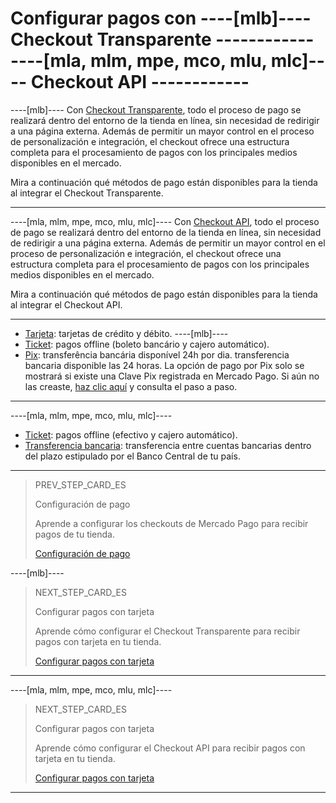 # Configurar pagos con ----[mlb]---- Checkout Transparente ------------ ----[mla, mlm, mpe, mco, mlu, mlc]---- Checkout API ------------

----[mlb]----
Con [Checkout Transparente](/developers/es/guides/checkout-api/landing), todo el proceso de pago se realizará dentro del entorno de la tienda en línea, sin necesidad de redirigir a una página externa. Además de permitir un mayor control en el proceso de personalización e integración, el checkout ofrece una estructura completa para el procesamiento de pagos con los principales medios disponibles en el mercado. 

Mira a continuación qué métodos de pago están disponibles para la tienda al integrar el Checkout Transparente.

------------

----[mla, mlm, mpe, mco, mlu, mlc]---- 
Con [Checkout API](/developers/es/guides/checkout-api/landing), todo el proceso de pago se realizará dentro del entorno de la tienda en línea, sin necesidad de redirigir a una página externa. Además de permitir un mayor control en el proceso de personalización e integración, el checkout ofrece una estructura completa para el procesamiento de pagos con los principales medios disponibles en el mercado.

Mira a continuación qué métodos de pago están disponibles para la tienda al integrar el Checkout API.

------------

* [Tarjeta](/developers/es/docs/magento-two/payment-configuration/checkout-api/cards): tarjetas de crédito y débito.
----[mlb]----
* [Ticket](/developers/es/docs/magento-two/payment-configuration/checkout-api/ticket): pagos offline (boleto bancário y cajero automático).
* [Pix](/developers/es/docs/magento-two/payment-configuration/checkout-api/pix): transferência bancária disponível 24h por dia. transferencia bancaria disponible las 24 horas. La opción de pago por Pix solo se mostrará si existe una Clave Pix registrada en Mercado Pago. Si aún no las creaste, [haz clic aquí](https://www.youtube.com/watch?v=60tApKYVnkA) y consulta el paso a paso.
------------
----[mla, mlm, mpe, mco, mlu, mlc]---- 
* [Ticket](/developers/es/docs/magento-two/payment-configuration/checkout-api/ticket): pagos offline (efectivo y cajero automático).
* [Transferencia bancaria](/developers/es/docs/magento-two/payment-configuration/checkout-api/bank-transfer): transferencia entre cuentas bancarias dentro del plazo estipulado por el Banco Central de tu país.
------------

> PREV_STEP_CARD_ES
>
> Configuración de pago
>
> Aprende a configurar los checkouts de Mercado Pago para recibir pagos de tu tienda.
>
> [Configuración de pago](/developers/es/docs/magento-two/payment-configuration)

----[mlb]----
> NEXT_STEP_CARD_ES
>
> Configurar pagos con tarjeta
>
> Aprende cómo configurar el Checkout Transparente para recibir pagos con tarjeta en tu tienda.
>
> [Configurar pagos con tarjeta](/developers/es/docs/magento-two/payment-configuration/checkout-api/cards)
------------

----[mla, mlm, mpe, mco, mlu, mlc]---- 
> NEXT_STEP_CARD_ES
>
> Configurar pagos con tarjeta
>
> Aprende cómo configurar el Checkout API para recibir pagos con tarjeta en tu tienda.
>
> [Configurar pagos con tarjeta](/developers/es/docs/magento-two/payment-configuration/checkout-api/cards)
------------